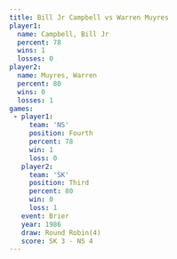 ```yaml
---
title: Bill Jr Campbell vs Warren Muyres
player1:                 
  name: Campbell, Bill Jr
  percent: 78            
  wins: 1                
  losses: 0              
player2:                 
  name: Muyres, Warren   
  percent: 80            
  wins: 0                
  losses: 1              
games:
 - player1:          
     team: 'NS'      
     position: Fourth
     percent: 78     
     win: 1          
     loss: 0         
   player2:         
     team: 'SK'     
     position: Third
     percent: 80    
     win: 0         
     loss: 1        
   event: Brier        
   year: 1986          
   draw: Round Robin(4)
   score: SK 3 - NS 4  
---
```

